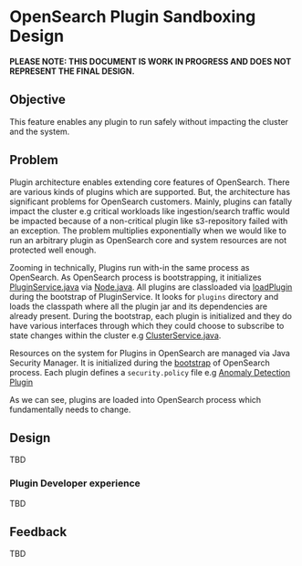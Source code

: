 # OpenSearch Plugin Sandboxing Design
 
**PLEASE NOTE: THIS DOCUMENT IS WORK IN PROGRESS AND DOES NOT REPRESENT THE FINAL DESIGN.**
 
## Objective
 
This feature enables any plugin to run safely without impacting the cluster and the system.
 
## Problem
 
Plugin architecture enables extending core features of OpenSearch. There are various kinds of plugins which are supported.
But, the architecture has significant problems for OpenSearch customers. Mainly, plugins can fatally impact the cluster
e.g  critical workloads like ingestion/search traffic would be impacted because of a non-critical plugin like s3-repository failed with an exception.
The problem multiplies exponentially when we would like to run an arbitrary plugin as OpenSearch core and system resources are not protected well enough.
 
Zooming in technically, Plugins run with-in the same process as OpenSearch. As OpenSearch process is bootstrapping, it initializes [PluginService.java](https://github.com/opensearch-project/OpenSearch/blob/main/server/src/main/java/org/opensearch/plugins/PluginsService.java#L124) via
[Node.java](https://github.com/opensearch-project/OpenSearch/blob/main/server/src/main/java/org/opensearch/node/Node.java#L392). All plugins are classloaded via [loadPlugin](https://github.com/opensearch-project/OpenSearch/blob/main/server/src/main/java/org/opensearch/plugins/PluginsService.java#L765:20) during the bootstrap of PluginService.
It looks for `plugins` directory and loads the classpath where all the plugin jar and its dependencies are already present. During the bootstrap, each plugin is initialized and they do have various interfaces through which they could choose to subscribe to state changes within the cluster e.g [ClusterService.java](https://github.com/opensearch-project/OpenSearch/blob/main/server/src/main/java/org/opensearch/cluster/service/ClusterService.java).
 
Resources on the system for Plugins in OpenSearch are managed via Java Security Manager. It is initialized during the [bootstrap](https://github.com/opensearch-project/OpenSearch/blob/main/server/src/main/java/org/opensearch/bootstrap/OpenSearch.java#L91) of OpenSearch process.
Each plugin defines a `security.policy` file e.g [Anomaly Detection Plugin](https://github.com/opensearch-project/anomaly-detection/blob/main/src/main/plugin-metadata/plugin-security.policy#L6)
 
As we can see, plugins are loaded into OpenSearch process which fundamentally needs to change.
 
## Design
 
TBD
 
### Plugin Developer experience
 
TBD
 
## Feedback
 
TBD

